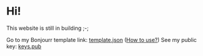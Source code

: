 # Hi!
This website is still in building ;-;


Go to my Bonjourr template link: [template.json](http://sreeharip-s.github.io/bonjourr/template.json) ([How to use?](http://sreeharip-s.github.io/bonjourr/README.md))
See my public key: [keys.pub](http://sreeharip-s.github.io/keys.pub)

